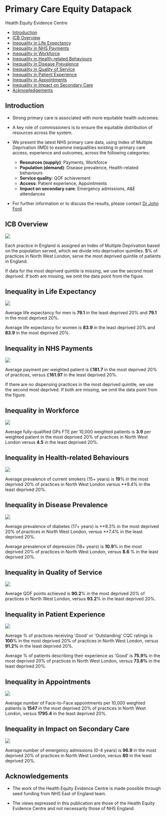 # Primary Care Equity Datapack
Health Equity Evidence Centre

- [Introduction](#introduction)
- [ICB Overview](#icb-overview)
- [Inequality in Life Expectancy](#inequality-in-life-expectancy)
- [Inequality in NHS Payments](#inequality-in-nhs-payments)
- [Inequality in Workforce](#inequality-in-workforce)
- [Inequality in Health-related
  Behaviours](#inequality-in-health-related-behaviours)
- [Inequality in Disease Prevalence](#inequality-in-disease-prevalence)
- [Inequality in Quality of Service](#inequality-in-quality-of-service)
- [Inequality in Patient Experience](#inequality-in-patient-experience)
- [Inequality in Appointments](#inequality-in-appointments)
- [Inequality in Impact on Secondary
  Care](#inequality-in-impact-on-secondary-care)
- [Acknowledgements](#acknowledgements)

## Introduction

- Strong primary care is associated with more equitable health outcomes.

- A key role of commissioners is to ensure the equitable distribution of
  resources across the system.

- We present the latest NHS primary care data, using Index of Multiple
  Deprivation (IMD) to examine inequalities existing in primary care
  access, experience and outcomes, across the following categories:

  - **Resources (supply)**: Payments, Workforce
  - **Population (demand)**: Disease prevalence, Health-related
    behaviours
  - **Service quality**: QOF achievement
  - **Access**: Patient experience, Appointments
  - **Impact on secondary care**: Emergency admissions, A&E attendances

- For further information or to discuss the results, please contact [Dr
  John Ford](j.a.ford@qmul.ac.uk)

## ICB Overview

![](figure-commonmark/overview-1.png)

Each practice in England is assigned an Index of Multiple Deprivation
based on the population served, which we divide into deprivation
quintiles. **5**% of practices in North West London, serve the most
deprived quintile of patients in England.

If data for the most deprived quintile is missing, we use the second
most deprived. If both are missing, we omit the data point from the
figure.

## Inequality in Life Expectancy

![](figure-commonmark/Life_Expectancy-1.png)

Average life expectancy for men is **79.1** in the least deprived 20%
and **79.1** in the most deprived 20%.

Average life expectancy for women is **83.9** in the least deprived 20%
and **83.9** in the most deprived 20%.

## Inequality in NHS Payments

![](figure-commonmark/payments-1.png)

Average payment per weighted patient is £**181.7** in the most deprived
20% of practices, versus £**161.97** in the least deprived 20%.

If there are no dispensing practices in the most deprived quintile, we
use the second most deprived. If both are missing, we omit the data
point from the figure.

## Inequality in Workforce

![](figure-commonmark/workforce-1.png)

Average fully-qualified GPs FTE per 10,000 weighted patients is **3.9**
per weighted patient in the most deprived 20% of practices in North West
London versus **4.5** in the least deprived 20%.

## Inequality in Health-related Behaviours

![](figure-commonmark/behaviours-1.png)

Average prevalence of current smokers (15+ years) is **19**% in the most
deprived 20% of practices in North West London versus \*\*9.4% in the
least deprived 20%.

## Inequality in Disease Prevalence

![](figure-commonmark/prevalence-1.png)

Average prevalence of diabetes (17+ years) is **9.3% in the most
deprived 20% of practices in North West London, versus **7.4% in the
least deprived 20%.

Average prevalence of depression (18+ years) is **10.9**% in the most
deprived 20% of practices in North West London, versus **8.6** % in the
least deprived 20%.

## Inequality in Quality of Service

![](figure-commonmark/quality-1.png)

Average QOF points achieved is **90.2**% in the most deprived 20% of
practices in North West London, versus **93.2**% in the least deprived
20%.

## Inequality in Patient Experience

![](figure-commonmark/exp-1.png)

Average % of practices receiving 'Good' or 'Outstanding' CQC ratings is
**100**% in the most deprived 20% of practices in North West London,
versus **91.2%** in the least deprived 20%.

Average % of patients describing their experience as 'Good' is **75.9%**
in the most deprived 20% of practices in North West London, versus
**73.8%** in the least deprived 20%.

## Inequality in Appointments

![](figure-commonmark/appts-1.png)

Average number of Face-to-Face appointments per 10,000 weighted patients
is **1547** in the most deprived 20% of practices in North West London,
versus **1795.4** in the least deprived 20%.

## Inequality in Impact on Secondary Care

![](figure-commonmark/secondary-1.png)

Average number of emergency admissions (0-4 years) is **96.9** in the
most deprived 20% of practices in North West London, versus **80** in
the least deprived 20%.

## Acknowledgements

- The work of the Health Equity Evidence Centre is made possible through
  seed funding from NHS East of England team.

- The views expressed in this publication are those of the Health Equity
  Evidence Centre and not necessarily those of NHS England.
